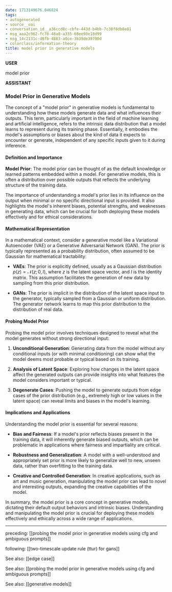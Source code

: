 ```yaml
---
date: 1713149676.046824
tags:
- autogenerated
- source__oai
- conversation_id__a36ccd8c-cbfe-443d-b4bb-7c38f8db8e81
- msg_aaa2c962-fc78-48a8-a335-68ee93e18d99
- msg_14c2131c-d8fb-4883-a8ce-3b39de39700d
- colorclass/information-theory
title: model prior in generative models
---
```


**USER**

model prior


**ASSISTANT**

### Model Prior in Generative Models

The concept of a "model prior" in generative models is fundamental to understanding how these models generate data and what influences their outputs. This term, particularly important in the field of machine learning and artificial intelligence, refers to the intrinsic data distribution that a model learns to represent during its training phase. Essentially, it embodies the model's assumptions or biases about the kind of data it expects to encounter or generate, independent of any specific inputs given to it during inference.

#### Definition and Importance

**Model Prior**: The model prior can be thought of as the default knowledge or learned patterns embedded within a model. For generative models, this is often a distribution over possible outputs that reflects the underlying structure of the training data.

The importance of understanding a model's prior lies in its influence on the output when minimal or no specific directional input is provided. It also highlights the model's inherent biases, potential strengths, and weaknesses in generating data, which can be crucial for both deploying these models effectively and for ethical considerations.

#### Mathematical Representation

In a mathematical context, consider a generative model like a Variational Autoencoder (VAE) or a Generative Adversarial Network (GAN). The prior is typically represented as a probability distribution, often assumed to be Gaussian for mathematical tractability:

- **VAEs**: The prior is explicitly defined, usually as a Gaussian distribution $p(z) = \mathcal{N}(z; 0, I)$, where $z$ is the latent space vector, and $I$ is the identity matrix. This assumption facilitates the generation of new data by sampling from this prior distribution.
  
- **GANs**: The prior is implicit in the distribution of the latent space input to the generator, typically sampled from a Gaussian or uniform distribution. The generator network learns to map this prior distribution to the distribution of real data.

#### Probing Model Prior

Probing the model prior involves techniques designed to reveal what the model generates without strong directional input:

1. **Unconditional Generation**: Generating data from the model without any conditional inputs (or with minimal conditioning) can show what the model deems most probable or typical based on its training.
  
2. **Analysis of Latent Space**: Exploring how changes in the latent space affect the generated outputs can provide insights into what features the model considers important or typical.

3. **Degenerate Cases**: Pushing the model to generate outputs from edge cases of the prior distribution (e.g., extremely high or low values in the latent space) can reveal limits and biases in the model's learning.

#### Implications and Applications

Understanding the model prior is essential for several reasons:

- **Bias and Fairness**: If a model's prior reflects biases present in the training data, it will inherently generate biased outputs, which can be problematic in applications where fairness and impartiality are critical.

- **Robustness and Generalization**: A model with a well-understood and appropriately set prior is more likely to generalize well to new, unseen data, rather than overfitting to the training data.

- **Creative and Controlled Generation**: In creative applications, such as art and music generation, manipulating the model prior can lead to novel and interesting outputs, expanding the creative capabilities of the model.

In summary, the model prior is a core concept in generative models, dictating their default output behaviors and intrinsic biases. Understanding and manipulating the model prior is crucial for deploying these models effectively and ethically across a wide range of applications.


---

preceding: [[probing the model prior in generative models using cfg and ambiguous prompts]]  


following: [[two-timescale update rule (ttur) for gans]]

See also: [[edge case]]


See also: [[probing the model prior in generative models using cfg and ambiguous prompts]]


See also: [[generative models]]